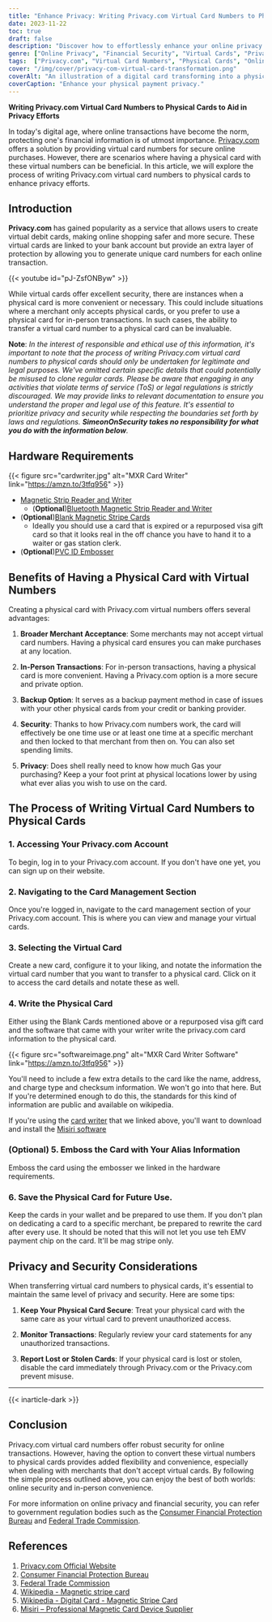 ```yaml
---
title: "Enhance Privacy: Writing Privacy.com Virtual Card Numbers to Physical Cards"
date: 2023-11-22
toc: true
draft: false
description: "Discover how to effortlessly enhance your online privacy by writing Privacy.com virtual card numbers to physical cards. Protect your finances securely and conveniently."
genre: ["Online Privacy", "Financial Security", "Virtual Cards", "Privacy.com", "Digital Transactions", "Secure Payments", "Financial Protection", "Ecommerce Security", "Card Management", "Privacy Enhancement"]
tags:  ["Privacy.com", "Virtual Card Numbers", "Physical Cards", "Online Privacy", "Financial Security", "Secure Payments", "Privacy Enhancement", "Digital Transactions", "Ecommerce Security", "Financial Protection", "Enhance Online Privacy", "Writing Virtual Card Numbers", "Secure Financial Transactions", "Protect Personal Information", "Privacy.com Card Management", "Virtual Cards for Security", "Privacy and Security Tips", "Online Payment Methods", "Financial Data Protection", "Privacy Strategies"]
cover: "/img/cover/privacy-com-virtual-card-transformation.png"
coverAlt: "An illustration of a digital card transforming into a physical card."
coverCaption: "Enhance your physical payment privacy."
---
```


**Writing Privacy.com Virtual Card Numbers to Physical Cards to Aid in Privacy Efforts**

In today's digital age, where online transactions have become the norm, protecting one's financial information is of utmost importance. [Privacy.com](https://privacy.com) offers a solution by providing virtual card numbers for secure online purchases. However, there are scenarios where having a physical card with these virtual numbers can be beneficial. In this article, we will explore the process of writing Privacy.com virtual card numbers to physical cards to enhance privacy efforts.

## Introduction

**Privacy.com** has gained popularity as a service that allows users to create virtual debit cards, making online shopping safer and more secure. These virtual cards are linked to your bank account but provide an extra layer of protection by allowing you to generate unique card numbers for each online transaction.

{{< youtube id="pJ-ZsfONByw" >}}

While virtual cards offer excellent security, there are instances when a physical card is more convenient or necessary. This could include situations where a merchant only accepts physical cards, or you prefer to use a physical card for in-person transactions. In such cases, the ability to transfer a virtual card number to a physical card can be invaluable.

**Note**: *In the interest of responsible and ethical use of this information, it's important to note that the process of writing Privacy.com virtual card numbers to physical cards should only be undertaken for legitimate and legal purposes. We've omitted certain specific details that could potentially be misused to clone regular cards. Please be aware that engaging in any activities that violate terms of service (ToS) or legal regulations is strictly discouraged. We may provide links to relevant documentation to ensure you understand the proper and legal use of this feature. It's essential to prioritize privacy and security while respecting the boundaries set forth by laws and regulations. **SimeonOnSecurity takes no responsibility for what you do with the information below**.*

## Hardware Requirements

{{< figure src="cardwriter.jpg" alt="MXR Card Writer" link="https://amzn.to/3tfq956" >}}

- [Magnetic Strip Reader and Writer](https://amzn.to/3tfq956)
  - (**Optional**)[Bluetooth Magnetic Strip Reader and Writer](https://amzn.to/3ZNjfjG)
- (**Optional**)[Blank Magnetic Stripe Cards](https://amzn.to/3ZxARQx)
  - Ideally you should use a card that is expired or a repurposed visa gift card so that it looks real in the off chance you have to hand it to a waiter or gas station clerk.
- (**Optional**)[PVC ID Embosser](https://amzn.to/3rzdvNR)

## Benefits of Having a Physical Card with Virtual Numbers

Creating a physical card with Privacy.com virtual numbers offers several advantages:

1. **Broader Merchant Acceptance**: Some merchants may not accept virtual card numbers. Having a physical card ensures you can make purchases at any location.

2. **In-Person Transactions**: For in-person transactions, having a physical card is more convenient. Having a Privacy.com option is a more secure and private option.

3. **Backup Option**: It serves as a backup payment method in case of issues with your other physical cards from your credit or banking provider.

4. **Security**: Thanks to how Privacy.com numbers work, the card will effectively be one time use or at least one time at a specific merchant and then locked to that merchant from then on. You can also set spending limits. 

5. **Privacy**: Does shell really need to know how much Gas your purchasing? Keep a your foot print at physical locations lower by using what ever alias you wish to use on the card.

## The Process of Writing Virtual Card Numbers to Physical Cards

### 1. **Accessing Your Privacy.com Account**

To begin, log in to your Privacy.com account. If you don't have one yet, you can sign up on their website. 

### 2. **Navigating to the Card Management Section**

Once you're logged in, navigate to the card management section of your Privacy.com account. This is where you can view and manage your virtual cards.

### 3. **Selecting the Virtual Card**

Create a new card, configure it to your liking, and notate the information the virtual card number that you want to transfer to a physical card. Click on it to access the card details and notate these as well.

### 4. Write the Physical Card

Either using the Blank Cards mentioned above or a repurposed visa gift card and the software that came with your writer write the privacy.com card information to the physical card. 

{{< figure src="softwareimage.png" alt="MXR Card Writer Software" link="https://amzn.to/3tfq956" >}}

You'll need to include a few extra details to the card like the name, address, and charge type and checksum information. We won't go into that here. But If you're determined enough to do this, the standards for this kind of information are public and available on wikipedia.

If you're using the [card writer](https://amzn.to/3tfq956) that we linked above, you'll want to download and install the [Misiri software](https://www.msrdevice.com/software/Misiri.zip)

### (Optional) 5. Emboss the Card with Your Alias Information

Emboss the card using the embosser we linked in the hardware requirements.

### 6. Save the Physical Card for Future Use.
Keep the cards in your wallet and be prepared to use them.
If you don't plan on dedicating a card to a specific merchant, be prepared to rewrite the card after every use.
It should be noted that this will not let you use teh EMV payment chip on the card. It'll be mag stripe only. 

## Privacy and Security Considerations

When transferring virtual card numbers to physical cards, it's essential to maintain the same level of privacy and security. Here are some tips:

1. **Keep Your Physical Card Secure**: Treat your physical card with the same care as your virtual card to prevent unauthorized access.

2. **Monitor Transactions**: Regularly review your card statements for any unauthorized transactions.

3. **Report Lost or Stolen Cards**: If your physical card is lost or stolen, disable the card immediately through Privacy.com or the Privacy.com prevent misuse.

______

{{< inarticle-dark >}}

## Conclusion

Privacy.com virtual card numbers offer robust security for online transactions. However, having the option to convert these virtual numbers to physical cards provides added flexibility and convenience, especially when dealing with merchants that don't accept virtual cards. By following the simple process outlined above, you can enjoy the best of both worlds: online security and in-person convenience.

For more information on online privacy and financial security, you can refer to government regulation bodies such as the [Consumer Financial Protection Bureau](https://www.consumerfinance.gov/) and [Federal Trade Commission](https://www.ftc.gov/).

## References

1. [Privacy.com Official Website](https://www.privacy.com/)
2. [Consumer Financial Protection Bureau](https://www.consumerfinance.gov/)
3. [Federal Trade Commission](https://www.ftc.gov/)
4. [Wikipedia - Magnetic stripe card](https://simple.wikipedia.org/wiki/Magnetic_stripe_card)
5. [Wikipedia - Digital Card - Magnetic Stripe Card](https://en.wikipedia.org/wiki/Digital_card#Magnetic_stripe_card)
6. [Misiri – Professional Magnetic Card Device Supplier](https://www.msrdevice.com/)


